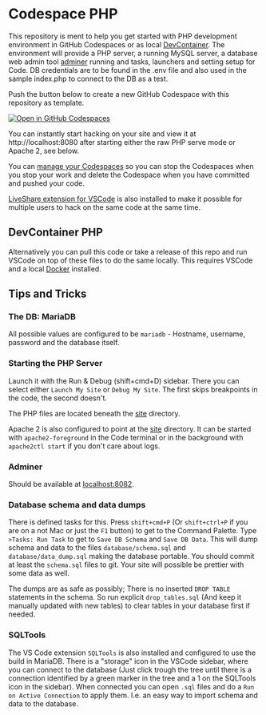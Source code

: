 # Codespace PHP

This repository is ment to help you get started with PHP development environment in GitHub Codespaces or as local [DevContainer](https://containers.dev/). The environment will provide a PHP server, a running MySQL server, a database web admin tool [adminer](https://www.adminer.org/) running and tasks, launchers and setting setup for Code. DB credentials are to be found in the .env file and also used in the sample index.php to connect to the DB as a test.

Push the button below to create a new GitHub Codespace with this repository as template.

[![Open in GitHub Codespaces](https://github.com/codespaces/badge.svg)](https://github.com/codespaces/new?template_repository=hilli/codespace-php)

You can instantly start hacking on your site and view it at http://localhost:8080 after starting either the raw PHP serve mode or Apache 2, see below.

You can [manage your Codespaces](https://github.com/codespaces/) so you can stop the Codespaces when you stop your work and delete the Codespace when you have committed and pushed your code.

[LiveShare extension for VSCode](https://marketplace.visualstudio.com/items?itemName=MS-vsliveshare.vsliveshare) is also installed to make it possible for multiple users to hack on the same code at the same time.

## DevContainer PHP

Alternatively you can pull this code or take a release of this repo and run VSCode on top of these files to do the same locally. This requires VSCode and a local [Docker](https://www.docker.com/) installed.

## Tips and Tricks

### The DB: MariaDB

All possible values are configured to be `mariadb` - Hostname, username, password and the database itself.

### Starting the PHP Server

Launch it with the Run & Debug (shift+cmd+D) sidebar. There you can select either `Launch My Site` or `Debug My Site`. The first skips breakpoints in the code, the second doesn't.

The PHP files are located beneath the [site](site) directory.

Apache 2 is also configured to point at the [site](site) directory. It can be started with `apache2-foreground` in the Code terminal or in the background with `apache2ctl start` if you don't care about logs. 

### Adminer

Should be available at [localhost:8082](http://localhost:8082).

### Database schema and data dumps

There is defined tasks for this. Press `shift+cmd+P` (Or `shift+ctrl+P` if you are on a not Mac or just the `F1` button) to get to the Command Palette. Type `>Tasks: Run Task` to get to `Save DB Schema` and `Save DB Data`. This will dump schema and data to the files `database/schema.sql` and `database/data_dump.sql` making the database portable. You should commit at least the `schema.sql` files to git. Your site will possible be prettier with some data as well.

The dumps are as safe as possibly; There is no inserted `DROP TABLE` statements in the schema. So run explicit `drop_tables.sql` (And keep it manually updated with new tables) to clear tables in your database first if needed.

### SQLTools

The VS Code extension `SQLTools` is also installed and configured to use the build in MariaDB. There is a "storage" icon in the VSCode sidebar, where you can connect to the database (Just click trough the tree until there is a connection identified by a green marker in the tree and a 1 on the SQLTools icon in the sidebar). When connected you can open `.sql` files and do a `Run on Active Connection` to apply them. I.e. an easy way to import schema and data to the database.


